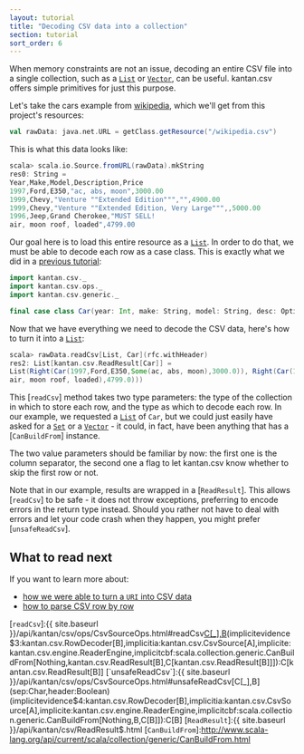 ```yaml
---
layout: tutorial
title: "Decoding CSV data into a collection"
section: tutorial
sort_order: 6
---
```

When memory constraints are not an issue, decoding an entire CSV file into a single collection, such as a [`List`] or
[`Vector`], can be useful. kantan.csv offers simple primitives for just this purpose.


Let's take the cars example from [wikipedia](https://en.wikipedia.org/wiki/Comma-separated_values#Example), which
we'll get from this project's resources:

```scala
val rawData: java.net.URL = getClass.getResource("/wikipedia.csv")
```

This is what this data looks like:

```scala
scala> scala.io.Source.fromURL(rawData).mkString
res0: String =
Year,Make,Model,Description,Price
1997,Ford,E350,"ac, abs, moon",3000.00
1999,Chevy,"Venture ""Extended Edition""","",4900.00
1999,Chevy,"Venture ""Extended Edition, Very Large""",,5000.00
1996,Jeep,Grand Cherokee,"MUST SELL!
air, moon roof, loaded",4799.00
```

Our goal here is to load this entire resource as a [`List`]. In order to do that, we must be able to decode each
row as a case class. This is exactly what we did in a [previous tutorial](rows_as_case_classes.html):

```scala
import kantan.csv._
import kantan.csv.ops._
import kantan.csv.generic._

final case class Car(year: Int, make: String, model: String, desc: Option[String], price: Float)
```

Now that we have everything we need to decode the CSV data, here's how to turn it into a [`List`]:

```scala
scala> rawData.readCsv[List, Car](rfc.withHeader)
res2: List[kantan.csv.ReadResult[Car]] =
List(Right(Car(1997,Ford,E350,Some(ac, abs, moon),3000.0)), Right(Car(1999,Chevy,Venture "Extended Edition",None,4900.0)), Right(Car(1999,Chevy,Venture "Extended Edition, Very Large",None,5000.0)), Right(Car(1996,Jeep,Grand Cherokee,Some(MUST SELL!
air, moon roof, loaded),4799.0)))
```

This [`readCsv`] method takes two type parameters: the type of the collection in which to store each row, and the type
as which to decode each row. In our example, we requested a [`List`] of `Car`, but we could just easily have asked
for a [`Set`] or a [`Vector`] - it could, in fact, have been anything that has a [`CanBuildFrom`] instance.

The two value parameters should be familiar by now: the first one is the column separator, the second one a flag to
let kantan.csv know whether to skip the first row or not.

Note that in our example, results are wrapped in a [`ReadResult`]. This allows [`readCsv`] to be safe - it does not throw
exceptions, preferring to encode errors in the return type instead. Should you rather not have to deal with errors and
let your code crash when they happen, you might prefer [`unsafeReadCsv`].


## What to read next

If you want to learn more about:

* [how we were able to turn a `URI` into CSV data](csv_sources.html)
* [how to parse CSV row by row](step_by_step_parsing.html)


[`List`]:http://www.scala-lang.org/api/current/scala/collection/immutable/List.html
[`Set`]:http://www.scala-lang.org/api/current/scala/collection/Set.html
[`Map`]:http://www.scala-lang.org/api/current/scala/collection/immutable/Map.html
[`Vector`]:http://www.scala-lang.org/api/current/scala/collection/immutable/Vector.html
[`readCsv`]:{{ site.baseurl }}/api/kantan/csv/ops/CsvSourceOps.html#readCsv[C[_],B](sep:Char,header:Boolean)(implicitevidence$3:kantan.csv.RowDecoder[B],implicitia:kantan.csv.CsvSource[A],implicite:kantan.csv.engine.ReaderEngine,implicitcbf:scala.collection.generic.CanBuildFrom[Nothing,kantan.csv.ReadResult[B],C[kantan.csv.ReadResult[B]]]):C[kantan.csv.ReadResult[B]]
[`unsafeReadCsv`]:{{ site.baseurl }}/api/kantan/csv/ops/CsvSourceOps.html#unsafeReadCsv[C[_],B](sep:Char,header:Boolean)(implicitevidence$4:kantan.csv.RowDecoder[B],implicitia:kantan.csv.CsvSource[A],implicite:kantan.csv.engine.ReaderEngine,implicitcbf:scala.collection.generic.CanBuildFrom[Nothing,B,C[B]]):C[B]
[`ReadResult`]:{{ site.baseurl }}/api/kantan/csv/ReadResult$.html
[`CanBuildFrom`]:http://www.scala-lang.org/api/current/scala/collection/generic/CanBuildFrom.html
